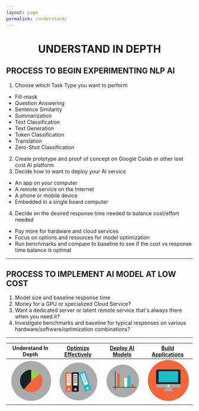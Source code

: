 ```yaml
---
layout: page
permalink: /understand/
---
```

<h1 style="text-align: center;"><strong>UNDERSTAND   IN   DEPTH</strong></h1>

## **PROCESS TO BEGIN EXPERIMENTING NLP AI**
1. Choose which Task Type you want to perform
  * Fill-mask
  * Question Answering
  * Sentence Similarity
  * Summarization
  * Text Classification
  * Text Generation
  * Token Classification
  * Translation
  * Zero-Shot Classification
2. Create prototype and proof of concept on Google Colab or other lost cost AI platform
3. Decide how to want to deploy your AI service
  * An app on your computer
  * A remote service on the Internet
  * A phone or mobile device
  * Embedded in a single board computer
 4. Decide on the desired response time needed to balance cost/effort needed
  * Pay more for hardware and cloud services
  * Focus on options and resources for model optimization
  * Run benchmarks and compare to baseline to see if the cost vs response time balance is optimal

<hr style="height:1px;border:none;color:#333;background-color:#333;" />

## **PROCESS TO IMPLEMENT AI MODEL AT LOW COST**
1. Model size and baseline response time
2. Money for a GPU or specialized Cloud Service?
3. Want a dedicated server or latent remote service that's always there when you need it?
4. Investigate benchmarks and baseline for typical responses on various hardware/software/optimization combinations?
<hr style="height:1px;border:none;color:#333;background-color:#333;" />

| <strong>Understand In Depth</strong>|<strong>[Optimize Effectively](../performance)</strong>|<strong>[Deploy AI Models](../deploy)</strong>|<strong>[Build Applications](../appdev)</strong>|
| :-: | :-: | :-: | :-: | 
| ![Google pic1](https://github.com/ActionPace/awslambda-huggingface-optimization-project/raw/master/images/Icon4.png)|![Google pic1](https://github.com/ActionPace/awslambda-huggingface-optimization-project/raw/master/images/Icon3.png)|![Google pic1](https://github.com/ActionPace/awslambda-huggingface-optimization-project/raw/master/images/Icon2.png)|![Google pic1](https://github.com/ActionPace/awslambda-huggingface-optimization-project/raw/master/images/icon1.png)|

